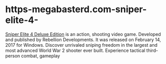 # https-megabasterd.com-sniper-elite-4-
[Sniper Elite 4 Deluxe Edition](https://megabasterd.com/sniper-elite-4/) is an action, shooting video game. Developed and published by Rebellion Developments. It was released on February 14, 2017 for Windows. Discover unrivaled sniping freedom in the largest and most advanced World War 2 shooter ever built. Experience tactical third-person combat, gameplay 
